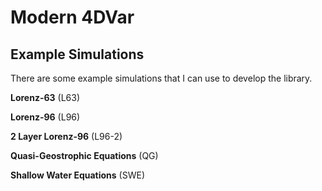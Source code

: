 # Modern 4DVar



## Example Simulations

There are some example simulations that I can use to develop the library.

**Lorenz-63** (L63)


**Lorenz-96** (L96)


**2 Layer Lorenz-96** (L96-2)


**Quasi-Geostrophic Equations** (QG)


**Shallow Water Equations** (SWE)